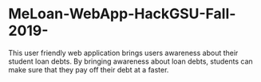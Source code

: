 # MeLoan-WebApp-HackGSU-Fall-2019-


This user friendly web application brings users awareness about their student loan debts. By bringing awareness about loan debts, students can make sure that they pay off their debt at a faster. 
